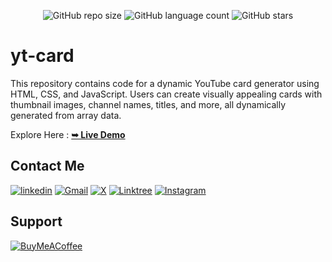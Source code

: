 <div align="center">
  
  ![GitHub repo size](https://img.shields.io/github/repo-size/divyanshdj/Movie-Watchlist)
  ![GitHub language count](https://img.shields.io/github/languages/count/divyanshdj/Movie-Watchlist)
  ![GitHub stars](https://img.shields.io/github/stars/divyanshdj/Movie-Watchlist?style=social)

</div>
<div align="left">

  # yt-card

  This repository contains code for a dynamic YouTube card generator using HTML, CSS, and JavaScript. Users can create visually appealing cards with thumbnail images, channel names, titles, and more, all dynamically generated from array data.

  Explore Here :   <a href="https://movies-watchlisters.netlify.app/" target="_blank"><strong>➥ Live Demo</strong></a>

</div>

<div align="left">

## Contact Me
  
  [![linkedin](https://img.shields.io/badge/linkedin-0A66C2?style=for-the-badge&logo=linkedin&logoColor=white)](https://www.linkedin.com/in/divyansh-jain-29712726b)
  [![Gmail](https://img.shields.io/badge/Gmail-D14836?style=for-the-badge&logo=gmail&logoColor=white)](mailto:divyanshjain749@gmail.com)
  [![X](https://img.shields.io/badge/X-%23000000.svg?style=for-the-badge&logo=X&logoColor=white)](https://twitter.com/divyansh_dj3)
  [![Linktree](https://img.shields.io/badge/linktree-1de9b6?style=for-the-badge&logo=linktree&logoColor=white)](https://linktr.ee/divyanshdj)
  [![Instagram](https://img.shields.io/badge/Instagram-%23E4405F.svg?style=for-the-badge&logo=Instagram&logoColor=white)](https://www.instagram.com/mr_divyansh_dj/)
  
</div>

## Support

[![BuyMeACoffee](https://img.shields.io/badge/Buy%20Me%20a%20Coffee-ffdd00?style=for-the-badge&logo=buy-me-a-coffee&logoColor=black)](https://buymeacoffee.com/djboss88347) 
  

